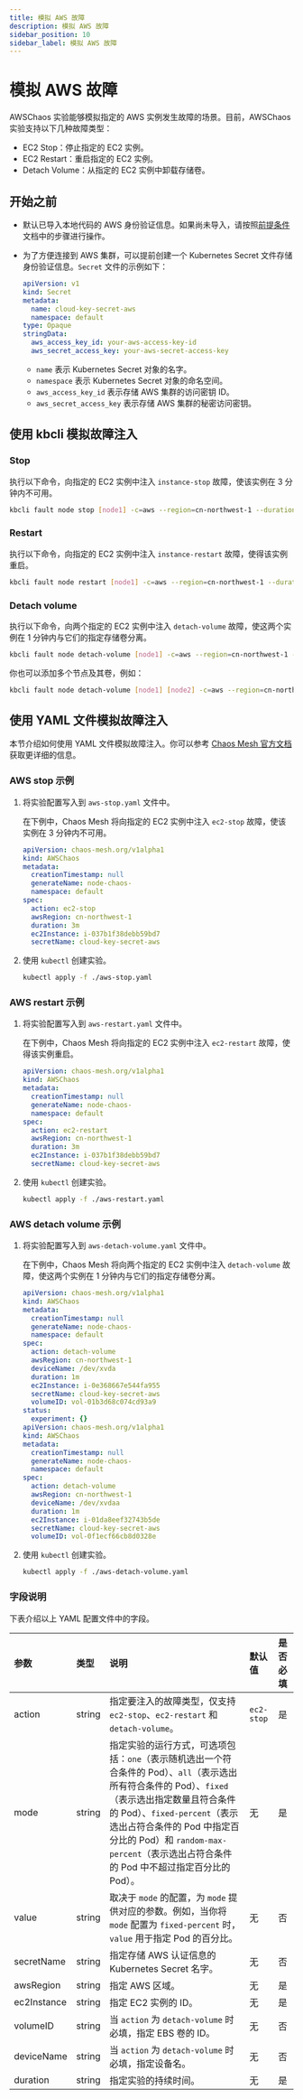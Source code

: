 ```yaml
---
title: 模拟 AWS 故障
description: 模拟 AWS 故障
sidebar_position: 10
sidebar_label: 模拟 AWS 故障
---
```


# 模拟 AWS 故障

AWSChaos 实验能够模拟指定的 AWS 实例发生故障的场景。目前，AWSChaos 实验支持以下几种故障类型：

* EC2 Stop：停止指定的 EC2 实例。
* EC2 Restart：重启指定的 EC2 实例。
* Detach Volume：从指定的 EC2 实例中卸载存储卷。

## 开始之前

* 默认已导入本地代码的 AWS 身份验证信息。如果尚未导入，请按照[前提条件](./prerequisite.md#check-your-permission)文档中的步骤进行操作。

* 为了方便连接到 AWS 集群，可以提前创建一个 Kubernetes Secret 文件存储身份验证信息。`Secret` 文件的示例如下：

    ```yaml
    apiVersion: v1
    kind: Secret
    metadata:
      name: cloud-key-secret-aws
      namespace: default
    type: Opaque
    stringData:
      aws_access_key_id: your-aws-access-key-id
      aws_secret_access_key: your-aws-secret-access-key
    ```

  * `name` 表示 Kubernetes Secret 对象的名字。
  * `namespace` 表示 Kubernetes Secret 对象的命名空间。
  * `aws_access_key_id` 表示存储 AWS 集群的访问密钥 ID。
  * `aws_secret_access_key` 表示存储 AWS 集群的秘密访问密钥。

## 使用 kbcli 模拟故障注入

### Stop

执行以下命令，向指定的 EC2 实例中注入 `instance-stop` 故障，使该实例在 3 分钟内不可用。

```bash
kbcli fault node stop [node1] -c=aws --region=cn-northwest-1 --duration=3m
```

### Restart

执行以下命令，向指定的 EC2 实例中注入 `instance-restart` 故障，使得该实例重启。

```bash
kbcli fault node restart [node1] -c=aws --region=cn-northwest-1 --duration=3m
```

### Detach volume

执行以下命令，向两个指定的 EC2 实例中注入 `detach-volume` 故障，使这两个实例在 1 分钟内与它们的指定存储卷分离。

```bash
kbcli fault node detach-volume [node1] -c=aws --region=cn-northwest-1 --duration=1m --volume-id=vol-xxx --device-name=/dev/xvdaa
```

你也可以添加多个节点及其卷，例如：

```bash
kbcli fault node detach-volume [node1] [node2] -c=aws --region=cn-northwest-1 --duration=1m --volume-id=vol-xxx,vol-xxx --device-name=/dev/sda,/dev/sdb
```

## 使用 YAML 文件模拟故障注入

本节介绍如何使用 YAML 文件模拟故障注入。你可以参考 [Chaos Mesh 官方文档](https://chaos-mesh.org/zh/docs/next/simulate-aws-chaos/#使用-yaml-方式创建实验)获取更详细的信息。

### AWS stop 示例

1. 将实验配置写入到 `aws-stop.yaml` 文件中。

   在下例中，Chaos Mesh 将向指定的 EC2 实例中注入 `ec2-stop` 故障，使该实例在 3 分钟内不可用。

   ```yaml
   apiVersion: chaos-mesh.org/v1alpha1
   kind: AWSChaos
   metadata:
     creationTimestamp: null
     generateName: node-chaos-
     namespace: default
   spec:
     action: ec2-stop
     awsRegion: cn-northwest-1
     duration: 3m
     ec2Instance: i-037b1f38debb59bd7
     secretName: cloud-key-secret-aws
   ```

2. 使用 `kubectl` 创建实验。

   ```bash
   kubectl apply -f ./aws-stop.yaml
   ```

### AWS restart 示例

1. 将实验配置写入到 `aws-restart.yaml` 文件中。

   在下例中，Chaos Mesh 将向指定的 EC2 实例中注入 `ec2-restart` 故障，使得该实例重启。

   ```yaml
   apiVersion: chaos-mesh.org/v1alpha1
   kind: AWSChaos
   metadata:
     creationTimestamp: null
     generateName: node-chaos-
     namespace: default
   spec:
     action: ec2-restart
     awsRegion: cn-northwest-1
     duration: 3m
     ec2Instance: i-037b1f38debb59bd7
     secretName: cloud-key-secret-aws
   ```

2. 使用 `kubectl` 创建实验。

   ```bash
   kubectl apply -f ./aws-restart.yaml
   ```

### AWS detach volume 示例

1. 将实验配置写入到 `aws-detach-volume.yaml` 文件中。

   在下例中，Chaos Mesh 将向两个指定的 EC2 实例中注入 `detach-volume` 故障，使这两个实例在 1 分钟内与它们的指定存储卷分离。

   ```yaml
   apiVersion: chaos-mesh.org/v1alpha1
   kind: AWSChaos
   metadata:
     creationTimestamp: null
     generateName: node-chaos-
     namespace: default
   spec:
     action: detach-volume
     awsRegion: cn-northwest-1
     deviceName: /dev/xvda
     duration: 1m
     ec2Instance: i-0e368667e544fa955
     secretName: cloud-key-secret-aws
     volumeID: vol-01b3d68c074cd93a9
   status:
     experiment: {}
   apiVersion: chaos-mesh.org/v1alpha1
   kind: AWSChaos
   metadata:
     creationTimestamp: null
     generateName: node-chaos-
     namespace: default
   spec:
     action: detach-volume
     awsRegion: cn-northwest-1
     deviceName: /dev/xvdaa
     duration: 1m
     ec2Instance: i-01da8eef32743b5de
     secretName: cloud-key-secret-aws
     volumeID: vol-0f1ecf66cb8d0328e
   ```

2. 使用 `kubectl` 创建实验。

   ```bash
   kubectl apply -f ./aws-detach-volume.yaml
   ```

### 字段说明

下表介绍以上 YAML 配置文件中的字段。

| 参数 | 类型 | 说明 | 默认值 | 是否必填 |
| :--- | :--- | :--- | :--- | :--- |
| action | string | 指定要注入的故障类型，仅支持 `ec2-stop`、`ec2-restart` 和 `detach-volume`。 | `ec2-stop` | 是 |
| mode | string | 指定实验的运行方式，可选项包括：`one`（表示随机选出一个符合条件的 Pod）、`all`（表示选出所有符合条件的 Pod）、`fixed`（表示选出指定数量且符合条件的 Pod）、`fixed-percent`（表示选出占符合条件的 Pod 中指定百分比的 Pod）和 `random-max-percent`（表示选出占符合条件的 Pod 中不超过指定百分比的 Pod）。| 无 | 是 |
| value | string | 取决于 `mode` 的配置，为 `mode` 提供对应的参数。例如，当你将 `mode` 配置为 `fixed-percent` 时，`value` 用于指定 Pod 的百分比。 | 无 | 否 |
| secretName | string | 指定存储 AWS 认证信息的 Kubernetes Secret 名字。 | 无 | 否 |
| awsRegion | string | 指定 AWS 区域。 | 无 | 是 | us-east-2 |
| ec2Instance | string | 指定 EC2 实例的 ID。 | 无 | 是 |
| volumeID | string | 当 `action` 为 `detach-volume` 时必填，指定 EBS 卷的 ID。 | 无 | 否 |
| deviceName | string | 当 `action` 为 `detach-volume` 时必填，指定设备名。 | 无 | 否 | 
| duration | string | 指定实验的持续时间。| 无 | 是 |
